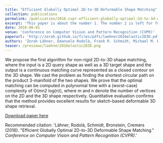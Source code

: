 ```yaml
---
title: "Efficient Globally Optimal 2D-to-3D Deformable Shape Matching"
collection: publications
permalink: /publication/2016-cvpr-efficient-globally-optimal-2d-to-3d-deformable-shape-matching
excerpt: 'This paper is about the number 1. The number 2 is left for future work.'
date: 2016-06-01
venue: 'Conference on Computer Vision and Pattern Recognition (CVPR)'
paperurl: 'http://zorah.github.io/files/pdfs/laehner2016elastic2D3D.pdf'
authors: 'Zorah Lähner, Emanuele Rodolà, Frank R. Schmidt, Michael M. Bronstein, Daniel Cremers'
teaser: /previews/laehner2016elastic2D3D.png
---
```

We propose the first algorithm for non-rigid 2D-to-3D shape matching, where the input is a 2D query shape as well as a 3D target shape and the output is a continuous matching curve represented as a closed contour on the 3D shape. We cast the problem as finding the shortest circular path on the product 3-manifold of the two shapes. We prove that the optimal matching can be computed in polynomial time with a (worst-case) complexity of O(mn2 log(n)), where m and n denote the number of vertices on the 2D and the 3D shape respectively. Quantitative evaluation confirms that the method provides excellent results for sketch-based deformable 3D shape retrieval.

[Download paper here](http://zorah.github.io/files/pdfs/laehner2016elastic2D3D.pdf)

Recommended citation: 'Lähner, Rodolà, Schmidt, Bronstein, Cremers (2016). &quot;Efficient Globally Optimal 2D-to-3D Deformable Shape Matching.&quot; <i>Conference on Computer Vision and Pattern Recognition (CVPR)</i>.'
